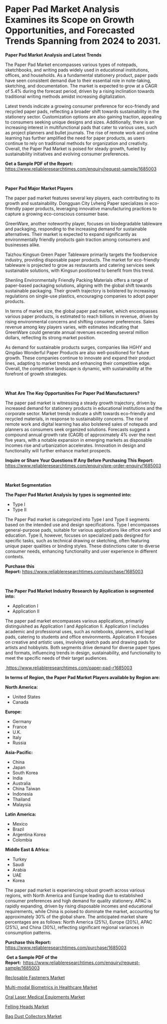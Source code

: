 <p><h1>Paper Pad Market Analysis Examines its Scope on Growth Opportunities, and Forecasted Trends Spanning from 2024 to 2031.</h1></p><p><strong>Paper Pad Market Analysis and Latest Trends</strong></p>
<p><p>The Paper Pad Market encompasses various types of notepads, sketchbooks, and writing pads widely used in educational institutions, offices, and households. As a fundamental stationery product, paper pads have seen consistent demand due to their essential role in note-taking, sketching, and documentation. The market is expected to grow at a CAGR of 5.4% during the forecast period, driven by a rising inclination towards traditional writing methods amidst increasing digitalization.</p><p>Latest trends indicate a growing consumer preference for eco-friendly and recycled paper pads, reflecting a broader shift towards sustainability in the stationery sector. Customization options are also gaining traction, appealing to consumers seeking unique designs and sizes. Additionally, there is an increasing interest in multifunctional pads that cater to various uses, such as project planners and bullet journals. The rise of remote work and online learning has further amplified the need for paper products, as users continue to rely on traditional methods for organization and creativity. Overall, the Paper Pad Market is poised for steady growth, fueled by sustainability initiatives and evolving consumer preferences.</p></p>
<p><strong>Get a Sample PDF of the Report:&nbsp;</strong> <a href="https://www.reliableresearchtimes.com/enquiry/request-sample/1685003?utm_campaign=1287&utm_medium=2&utm_source=Github&utm_content=ia&utm_term=16102024&utm_id=paper-pad">https://www.reliableresearchtimes.com/enquiry/request-sample/1685003</a></p>
<p>&nbsp;</p>
<p><strong>Paper Pad Major Market Players</strong></p>
<p><p>The paper pad market features several key players, each contributing to its growth and sustainability. Dongguan City Lvheng Paper specializes in eco-friendly paper products, leveraging innovative manufacturing practices to capture a growing eco-conscious consumer base. </p><p>GreenWare, another noteworthy player, focuses on biodegradable tableware and packaging, responding to the increasing demand for sustainable alternatives. Their market is expected to expand significantly as environmentally friendly products gain traction among consumers and businesses alike.</p><p>Taizhou Kingsun Green Paper Tableware primarily targets the foodservice industry, providing disposable paper products. The market for eco-friendly tableware is projected to grow as restaurants and catering services seek sustainable solutions, with Kingsun positioned to benefit from this trend.</p><p>Shenling Environmentally Friendly Packing Materials offers a range of paper-based packaging solutions, aligning with the global shift towards sustainable packaging. Their growth trajectory is bolstered by increasing regulations on single-use plastics, encouraging companies to adopt paper products.</p><p>In terms of market size, the global paper pad market, which encompasses various paper products, is estimated to reach billions in revenue, driven by rising environmental concerns and shifting consumer preferences. Sales revenue among key players varies, with estimates indicating that GreenWare could generate annual revenues exceeding several million dollars, reflecting its strong market position.</p><p>As demand for sustainable products surges, companies like HGHY and Qingdao Wonderful Paper Products are also well-positioned for future growth. These companies continue to innovate and expand their product lines, adapting to market trends and enhancing their competitive edge. Overall, the competitive landscape is dynamic, with sustainability at the forefront of growth strategies.</p></p>
<p>&nbsp;</p>
<p><strong>What Are The Key Opportunities For Paper Pad Manufacturers?</strong></p>
<p><p>The paper pad market is witnessing a steady growth trajectory, driven by increased demand for stationery products in educational institutions and the corporate sector. Market trends indicate a shift towards eco-friendly and recycled materials, in response to sustainability concerns. The rise of remote work and digital learning has also bolstered sales of notepads and planners as consumers seek organized solutions. Forecasts suggest a compound annual growth rate (CAGR) of approximately 4% over the next five years, with a notable expansion in emerging markets as disposable incomes rise and urbanization accelerates. Innovation in design and functionality will further enhance market prospects.</p></p>
<p><strong>Inquire or Share Your Questions If Any Before Purchasing This Report:</strong> <a href="https://www.reliableresearchtimes.com/enquiry/pre-order-enquiry/1685003?utm_campaign=1287&utm_medium=2&utm_source=Github&utm_content=ia&utm_term=16102024&utm_id=paper-pad">https://www.reliableresearchtimes.com/enquiry/pre-order-enquiry/1685003</a></p>
<p>&nbsp;</p>
<p><strong>Market Segmentation</strong></p>
<p><strong>The Paper Pad Market Analysis by types is segmented into:</strong></p>
<p><ul><li>Type I</li><li>Type II</li></ul></p>
<p><p>The Paper Pad market is categorized into Type I and Type II segments based on the intended use and design specifications. Type I encompasses general-purpose pads, suitable for various applications like office work and education. Type II, however, focuses on specialized pads designed for specific tasks, such as technical drawing or sketching, often featuring unique paper qualities or binding styles. These distinctions cater to diverse consumer needs, enhancing functionality and user experience in different contexts.</p></p>
<p><strong>Purchase this Report:&nbsp;</strong><a href="https://www.reliableresearchtimes.com/purchase/1685003?utm_campaign=1287&utm_medium=2&utm_source=Github&utm_content=ia&utm_term=16102024&utm_id=paper-pad">https://www.reliableresearchtimes.com/purchase/1685003</a></p>
<p>&nbsp;</p>
<p><strong>The Paper Pad Market Industry Research by Application is segmented into:</strong></p>
<p><ul><li>Application I</li><li>Application II</li></ul></p>
<p><p>The paper pad market encompasses various applications, primarily distinguished as Application I and Application II. Application I includes academic and professional uses, such as notebooks, planners, and legal pads, catering to students and office environments. Application II focuses on creative and artistic uses, involving sketch pads and drawing pads for artists and hobbyists. Both segments drive demand for diverse paper types and formats, influencing trends in design, sustainability, and functionality to meet the specific needs of their target audiences.</p></p>
<p><a href="https://www.reliableresearchtimes.com/paper-pad-r1685003?utm_campaign=1287&utm_medium=2&utm_source=Github&utm_content=ia&utm_term=16102024&utm_id=paper-pad">&nbsp;https://www.reliableresearchtimes.com/paper-pad-r1685003</a></p>
<p><strong>In terms of Region, the Paper Pad Market Players available by Region are:</strong></p>
<p>
    <p> <strong> North America: </strong>
        <ul>
            <li>United States</li>
            <li>Canada</li>
        </ul>
        </p> 
    <p> <strong> Europe: </strong>
        <ul>
            <li>Germany</li>
            <li>France</li>
            <li>U.K.</li>
            <li>Italy</li>
            <li>Russia</li>
        </ul>
        </p> 
    <p> <strong> Asia-Pacific: </strong>
        <ul>
            <li>China</li>
            <li>Japan</li>
            <li>South Korea</li>
            <li>India</li>
            <li>Australia</li>
            <li>China Taiwan</li>
            <li>Indonesia</li>
            <li>Thailand</li>
            <li>Malaysia</li>
        </ul>
        </p> 
    <p> <strong> Latin America: </strong>
        <ul>
            <li>Mexico</li>
            <li>Brazil</li>
            <li>Argentina Korea</li>
            <li>Colombia</li>
        </ul>
        </p> 
    <p> <strong> Middle East & Africa: </strong>
        <ul>
            <li>Turkey</li>
            <li>Saudi</li>
            <li>Arabia</li>
            <li>UAE</li>
            <li>Korea</li>
        </ul>
    </p>
    </p>
<p><p>The paper pad market is experiencing robust growth across various regions, with North America and Europe leading due to established consumer preferences and high demand for quality stationery. APAC is rapidly expanding, driven by rising disposable incomes and educational requirements, while China is poised to dominate the market, accounting for approximately 30% of the global share. The anticipated market share percentages are as follows: North America (25%), Europe (20%), APAC (25%), and China (30%), reflecting significant regional variances in consumption patterns.</p></p>
<p><strong>Purchase this Report: </strong><a href="https://www.reliableresearchtimes.com/purchase/1685003?utm_campaign=1287&utm_medium=2&utm_source=Github&utm_content=ia&utm_term=16102024&utm_id=paper-pad">https://www.reliableresearchtimes.com/purchase/1685003</a></p>
<p>&nbsp;<strong>Get a Sample PDF of the Report:&nbsp;&nbsp;</strong><a href="https://www.reliableresearchtimes.com/enquiry/request-sample/1685003?utm_campaign=1287&utm_medium=2&utm_source=Github&utm_content=ia&utm_term=16102024&utm_id=paper-pad">https://www.reliableresearchtimes.com/enquiry/request-sample/1685003</a></p>
<p><strong></strong></p>
<p><p><a href="https://issuu.com/reportprime-2/docs/reclosable-fasteners-market-size-20_121a0d10a096f2?utm_campaign=1287&utm_medium=2&utm_source=Github&utm_content=ia&utm_term=16102024&utm_id=paper-pad">Reclosable Fasteners Market</a></p><p><a href="https://www.linkedin.com/pulse/analyzing-global-multi-modal-biometrics-healthcare-market-growth-snfhc?utm_campaign=1287&utm_medium=2&utm_source=Github&utm_content=ia&utm_term=16102024&utm_id=paper-pad">Multi-modal Biometrics in Healthcare Market</a></p><p><a href="https://www.linkedin.com/pulse/global-oral-laser-medical-equipments-market-focus-application-5s6oc?utm_campaign=1287&utm_medium=2&utm_source=Github&utm_content=ia&utm_term=16102024&utm_id=paper-pad">Oral Laser Medical Equipments Market</a></p><p><a href="https://www.linkedin.com/pulse/felling-heads-market-global-trends-forecast-2024-2031-kuznets-05mic?utm_campaign=1287&utm_medium=2&utm_source=Github&utm_content=ia&utm_term=16102024&utm_id=paper-pad">Felling Heads Market</a></p><p><a href="https://github.com/julyju69/Market-Research-Report-List-5/blob/main/bag-dust-collectors-market.md?utm_campaign=1287&utm_medium=2&utm_source=Github&utm_content=ia&utm_term=16102024&utm_id=paper-pad">Bag Dust Collectors Market</a></p></p>